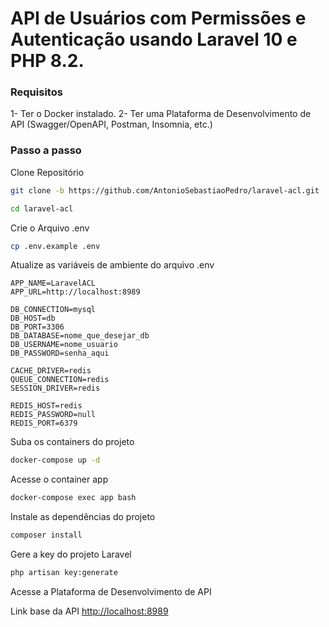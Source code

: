 
# API de Usuários com Permissões e Autenticação usando Laravel 10 e PHP 8.2. 

### Requisitos
1- Ter o Docker instalado.
2- Ter uma Plataforma de Desenvolvimento de API (Swagger/OpenAPI, Postman, Insomnia, etc.)

### Passo a passo
Clone Repositório
```sh
git clone -b https://github.com/AntonioSebastiaoPedro/laravel-acl.git
```
```sh
cd laravel-acl
```


Crie o Arquivo .env
```sh
cp .env.example .env
```


Atualize as variáveis de ambiente do arquivo .env
```dosini
APP_NAME=LaravelACL
APP_URL=http://localhost:8989

DB_CONNECTION=mysql
DB_HOST=db
DB_PORT=3306
DB_DATABASE=nome_que_desejar_db
DB_USERNAME=nome_usuario
DB_PASSWORD=senha_aqui

CACHE_DRIVER=redis
QUEUE_CONNECTION=redis
SESSION_DRIVER=redis

REDIS_HOST=redis
REDIS_PASSWORD=null
REDIS_PORT=6379
```


Suba os containers do projeto
```sh
docker-compose up -d
```


Acesse o container app
```sh
docker-compose exec app bash
```


Instale as dependências do projeto
```sh
composer install
```


Gere a key do projeto Laravel
```sh
php artisan key:generate
```


Acesse a Plataforma de Desenvolvimento de API

Link base da API [http://localhost:8989](http://localhost:8989)
